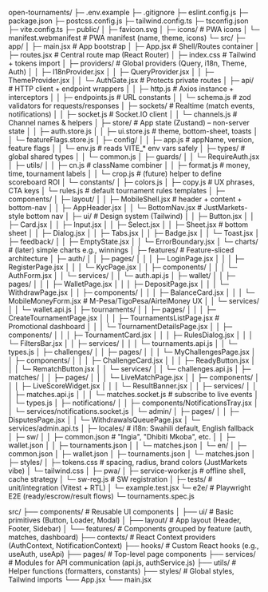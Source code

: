 open-tournaments/
├─ .env.example
├─ .gitignore
├─ eslint.config.js
├─ package.json
├─ postcss.config.js
├─ tailwind.config.ts
├─ tsconfig.json
├─ vite.config.ts
├─ public/
│  ├─ favicon.svg
│  ├─ icons/                # PWA icons
│  └─ manifest.webmanifest  # PWA manifest (name, theme, icons)
└─ src/
   ├─ app/
   │  ├─ main.jsx           # App bootstrap
   │  ├─ App.jsx            # Shell/Routes container
   │  ├─ routes.jsx         # Central route map (React Router)
   │  ├─ index.css          # Tailwind + tokens import
   │  ├─ providers/         # Global providers (Query, i18n, Theme, Auth)
   │  │  ├─ I18nProvider.jsx
   │  │  ├─ QueryProvider.jsx
   │  │  ├─ ThemeProvider.jsx
   │  │  └─ AuthGate.jsx    # Protects private routes
   │  ├─ api/               # HTTP client + endpoint wrappers
   │  │  ├─ http.js         # Axios instance + interceptors
   │  │  ├─ endpoints.js    # URL constants
   │  │  └─ schema.js       # zod validators for requests/responses
   │  ├─ sockets/           # Realtime (match events, notifications)
   │  │  ├─ socket.js       # Socket.IO client
   │  │  └─ channels.js     # Channel names & helpers
   │  ├─ store/             # App state (Zustand) – non-server state
   │  │  ├─ auth.store.js
   │  │  ├─ ui.store.js     # theme, bottom-sheet, toasts
   │  │  └─ featureFlags.store.js
   │  ├─ config/
   │  │  ├─ app.js          # appName, version, feature flags
   │  │  └─ env.js          # reads VITE_* env vars safely
   │  ├─ types/             # global shared types
   │  │  └─ common.js
   │  ├─ guards/
   │  │  └─ RequireAuth.jsx
   │  ├─ utils/
   │  │  ├─ cn.js           # className combiner
   │  │  ├─ format.js       # money, time, tournament labels
   │  │  └─ crop.js         # (future) helper to define scoreboard ROI
   │  └─ constants/
   │     ├─ colors.js
   │     ├─ copy.js         # UX phrases, CTA keys
   │     └─ rules.js        # default tournament rules templates
   │
   ├─ components/
   │  ├─ layout/
   │  │  ├─ MobileShell.jsx     # header + content + bottom-nav
   │  │  ├─ AppHeader.jsx
   │  │  └─ BottomNav.jsx       # JustMarkets-style bottom nav
   │  ├─ ui/                    # Design system (Tailwind)
   │  │  ├─ Button.jsx
   │  │  ├─ Card.jsx
   │  │  ├─ Input.jsx
   │  │  ├─ Select.jsx
   │  │  ├─ Sheet.jsx           # bottom sheet
   │  │  ├─ Dialog.jsx
   │  │  ├─ Tabs.jsx
   │  │  ├─ Badge.jsx
   │  │  └─ Toast.jsx
   │  ├─ feedback/
   │  │  ├─ EmptyState.jsx
   │  │  └─ ErrorBoundary.jsx
   │  └─ charts/                # (later) simple charts e.g., winnings
   │
   ├─ features/                 # Feature-sliced architecture
   │  ├─ auth/
   │  │  ├─ pages/
   │  │  │  ├─ LoginPage.jsx
   │  │  │  ├─ RegisterPage.jsx
   │  │  │  └─ KycPage.jsx
   │  │  ├─ components/
   │  │  │  └─ AuthForm.jsx
   │  │  └─ services/
   │  │     └─ auth.api.js
   │  ├─ wallet/
   │  │  ├─ pages/
   │  │  │  ├─ WalletPage.jsx
   │  │  │  ├─ DepositPage.jsx
   │  │  │  └─ WithdrawPage.jsx
   │  │  ├─ components/
   │  │  │  ├─ BalanceCard.jsx
   │  │  │  └─ MobileMoneyForm.jsx    # M-Pesa/TigoPesa/AirtelMoney UX
   │  │  └─ services/
   │  │     └─ wallet.api.js
   │  ├─ tournaments/
   │  │  ├─ pages/
   │  │  │  ├─ CreateTournamentPage.jsx
   │  │  │  ├─ TournamentsListPage.jsx   # Promotional dashboard
   │  │  │  └─ TournamentDetailsPage.jsx
   │  │  ├─ components/
   │  │  │  ├─ TournamentCard.jsx
   │  │  │  ├─ RulesDialog.jsx
   │  │  │  └─ FiltersBar.jsx
   │  │  ├─ services/
   │  │  │  └─ tournaments.api.js
   │  │  └─ types.js
   │  ├─ challenges/
   │  │  ├─ pages/
   │  │  │  └─ MyChallengesPage.jsx
   │  │  ├─ components/
   │  │  │  ├─ ChallengeCard.jsx
   │  │  │  ├─ ReadyButton.jsx
   │  │  │  └─ RematchButton.jsx
   │  │  └─ services/
   │  │     └─ challenges.api.js
   │  ├─ matches/
   │  │  ├─ pages/
   │  │  │  └─ LiveMatchPage.jsx
   │  │  ├─ components/
   │  │  │  ├─ LiveScoreWidget.jsx
   │  │  │  └─ ResultBanner.jsx
   │  │  ├─ services/
   │  │  │  ├─ matches.api.js
   │  │  │  └─ matches.socket.js        # subscribe to live events
   │  │  └─ types.js
   │  ├─ notifications/
   │  │  ├─ components/NotificationsTray.jsx
   │  │  └─ services/notifications.socket.js
   │  └─ admin/
   │     ├─ pages/
   │     │  ├─ DisputesPage.jsx
   │     │  └─ WithdrawalsQueuePage.jsx
   │     └─ services/admin.api.ts
   │
   ├─ locales/                  # i18n: Swahili default, English fallback
   │  ├─ sw/
   │  │  ├─ common.json         # "Ingia", "Dhibiti Mkoba", etc.
   │  │  ├─ wallet.json
   │  │  ├─ tournaments.json
   │  │  └─ matches.json
   │  └─ en/
   │     ├─ common.json
   │     ├─ wallet.json
   │     ├─ tournaments.json
   │     └─ matches.json
   │
   ├─ styles/
   │  ├─ tokens.css             # spacing, radius, brand colors (JustMarkets vibe)
   │  └─ tailwind.css
   │
   ├─ pwa/
   │  ├─ service-worker.js      # offline shell, cache strategy
   │  └─ sw-reg.js              # SW registration
   │
   ├─ tests/                    # unit/integration (Vitest + RTL)
   │  └─ example.test.jsx
   └─ e2e/                      # Playwright E2E (ready/escrow/result flows)
      └─ tournaments.spec.js


src/
├── components/          # Reusable UI components
│   ├── ui/             # Basic primitives (Button, Loader, Modal)
│   ├── layout/         # App layout (Header, Footer, Sidebar)
│   └── features/       # Components grouped by feature (auth, matches, dashboard)
├── contexts/           # React Context providers (AuthContext, NotificationContext)
├── hooks/              # Custom React hooks (e.g., useAuth, useApi)
├── pages/              # Top-level page components
├── services/           # Modules for API communication (api.js, authService.js)
├── utils/              # Helper functions (formatters, constants)
├── styles/             # Global styles, Tailwind imports
└── App.jsx
└── main.jsx